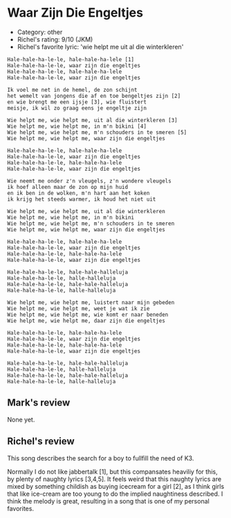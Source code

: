 # Waar Zijn Die Engeltjes

 * Category: other
 * Richel's rating: 9/10 (JKM)
 * Richel's favorite lyric: 'wie helpt me uit al die winterkleren'

```
Hale-hale-ha-le-le, hale-hale-ha-lele [1]
Hale-hale-ha-le-le, waar zijn die engeltjes
Hale-hale-ha-le-le, hale-hale-ha-lele
Hale-hale-ha-le-le, waar zijn die engeltjes

Ik voel me net in de hemel, de zon schijnt
het wemelt van jongens die af en toe bengeltjes zijn [2]
en wie brengt me een ijsje [3], wie fluistert
meisje, ik wil zo graag eens je engeltje zijn

Wie helpt me, wie helpt me, uit al die winterkleren [3]
Wie helpt me, wie helpt me, in m'n bikini [4]
Wie helpt me, wie helpt me, m'n schouders in te smeren [5]
Wie helpt me, wie helpt me, waar zijn die engeltjes

Hale-hale-ha-le-le, hale-hale-ha-lele
Hale-hale-ha-le-le, waar zijn die engeltjes
Hale-hale-ha-le-le, hale-hale-ha-lele
Hale-hale-ha-le-le, waar zijn die engeltjes

Wie neemt me onder z'n vleugels, z'n wondere vleugels
ik hoef alleen maar de zon op mijn huid
en ik ben in de wolken, m'n hart aan het koken
ik krijg het steeds warmer, ik houd het niet uit

Wie helpt me, wie helpt me, uit al die winterkleren
Wie helpt me, wie helpt me, in m'n bikini
Wie helpt me, wie helpt me, m'n schouders in te smeren
Wie helpt me, wie helpt me, waar zijn die engeltjes

Hale-hale-ha-le-le, hale-hale-ha-lele
Hale-hale-ha-le-le, waar zijn die engeltjes
Hale-hale-ha-le-le, hale-hale-ha-lele
Hale-hale-ha-le-le, waar zijn die engeltjes

Hale-hale-ha-le-le, hale-hale-halleluja
Hale-hale-ha-le-le, halle-halleluja
Hale-hale-ha-le-le, hale-hale-halleluja
Hale-hale-ha-le-le, halle-halleluja

Wie helpt me, wie helpt me, luistert naar mijn gebeden
Wie helpt me, wie helpt me, weet je wat ik zie
Wie helpt me, wie helpt me, wie komt er naar beneden
Wie helpt me, wie helpt me, daar zijn die engeltjes

Hale-hale-ha-le-le, hale-hale-ha-lele
Hale-hale-ha-le-le, waar zijn die engeltjes
Hale-hale-ha-le-le, hale-hale-ha-lele
Hale-hale-ha-le-le, waar zijn die engeltjes

Hale-hale-ha-le-le, hale-hale-halleluja
Hale-hale-ha-le-le, halle-halleluja
Hale-hale-ha-le-le, hale-hale-halleluja
Hale-hale-ha-le-le, halle-halleluja
```

## Mark's review

None yet.

## Richel's review

This song describes the search for a boy to fullfill the need of K3.

Normally I do not like jabbertalk [1], but this compansates heaviliy for this, by plenty of naughty lyrics [3,4,5].
It feels weird that this naughty lyrics are mixed by something childish as buying icecream for a girl [2], as
I think girls that like ice-cream are too young to do the implied naughtiness described. I think the melody is
great, resulting in a song that is one of my personal favorites.
